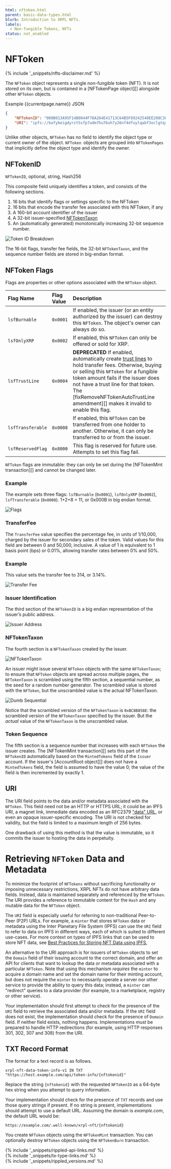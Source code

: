 ```yaml
---
html: nftoken.html
parent: basic-data-types.html
blurb: Introduction to XRPL NFTs.
labels:
  - Non-fungible Tokens, NFTs
status: not_enabled
---
```

# NFToken
{% include '_snippets/nfts-disclaimer.md' %}

The `NFToken` object represents a single non-fungible token (NFT). It is not stored on its own, but is contained in a [NFTokenPage object][] alongside other `NFToken` objects.

Example {{currentpage.name}} JSON

```json
{
    "NFTokenID": "000B013A95F14B0044F78A264E41713C64B5F89242540EE208C3098E00000D65",
    "URI": "ipfs://bafybeigdyrzt5sfp7udm7hu76uh7y26nf4dfuylqabf3oclgtqy55fbzdi"
}
```


Unlike other objects, `NFToken` has no field to identify the object type or current owner of the object. `NFToken `objects are grouped into `NFTokenPages` that implicitly define the object type and identify the owner.


## NFTokenID

`NFTokenID`, optional, string, Hash256

This composite field uniquely identifies a token, and consists of the following sections.

1. 16 bits that identify flags or settings specific to the NFToken
2. 16 bits that encode the transfer fee associated with this NFToken, if any
3. A 160-bit account identifier of the issuer
4. A 32-bit issuer-specified [NFTokenTaxon](https://www.merriam-webster.com/dictionary/taxon)
5. An (automatically generated) monotonically increasing 32-bit sequence number.


![Token ID Breakdown](img/nftoken1.png "Token ID Breakdown")


The 16-bit flags, transfer fee fields, the 32-bit `NFTokenTaxon`, and the sequence number fields are stored in big-endian format.


## NFToken Flags

Flags are properties or other options associated with the `NFToken` object.


| Flag Name         | Flag Value | Description                                 |
|:------------------|:-----------|:--------------------------------------------|
| `lsfBurnable`     | `0x0001`   | If enabled, the issuer (or an entity authorized by the issuer) can destroy this `NFToken`. The object's owner can always do so. |
| `lsfOnlyXRP`      | `0x0002`   | If enabled, this `NFToken` can only be offered or sold for XRP. |
| `lsfTrustLine`    | `0x0004`   | **DEPRECATED** If enabled, automatically create [trust lines](trust-lines-and-issuing.html) to hold transfer fees. Otherwise, buying or selling this `NFToken` for a fungible token amount fails if the issuer does not have a trust line for that token. The [fixRemoveNFTokenAutoTrustLine amendment][] makes it invalid to enable this flag. |
| `lsfTransferable` | `0x0008`   | If enabled, this `NFToken` can be transferred from one holder to another. Otherwise, it can only be transferred to or from the issuer. |
| `lsfReservedFlag` | `0x8000`   | This flag is reserved for future use. Attempts to set this flag fail. |

`NFToken` flags are immutable: they can only be set during the [NFTokenMint transaction][] and cannot be changed later.


### Example

The example sets three flags: `lsfBurnable` (`0x0001`), `lsfOnlyXRP` (`0x0002`), `lsfTransferable` (`0x0008`). 1+2+8 = 11, or 0x000B in big endian format.

![Flags](img/nftokena.png "Flags")


### TransferFee

The `TransferFee` value specifies the percentage fee, in units of 1/10,000, charged by the issuer for secondary sales of the token. Valid values for this field are between 0 and 50,000, inclusive. A value of 1 is equivalent to 1 basis point (bps) or 0.01%, allowing transfer rates between 0% and 50%.


### Example

This value sets the transfer fee to 314, or 3.14%.

![Transfer Fee](img/nftokenb.png "Transfer Fee")



### Issuer Identification

The third section of the `NFTokenID` is a big endian representation of the issuer’s public address.

![Issuer Address](img/nftokenc.png "Issuer Address")



### NFTokenTaxon

The fourth section is a `NFTokenTaxon` created by the issuer.

![NFTokenTaxon](img/nftokend.png "NFTokenTaxon")

An issuer might issue several `NFToken` objects with the same `NFTokenTaxon`; to ensure that `NFToken` objects are spread across multiple pages, the `NFTokenTaxon` is scrambled using the fifth section, a sequential number, as the seed for a random number generator. The scrambled value is stored with the `NFToken`, but the unscrambled value is the actual NFTokenTaxon.

![Dumb Sequential](img/nftokene.png "Dumb Sequential")

Notice that the scrambled version of the `NFTokenTaxon` is `0xBC8B858E`: the scrambled version of the `NFTokenTaxon` specified by the issuer. But the _actual_ value of the `NFTokenTaxon` is the unscrambled value.

### Token Sequence

The fifth section is a sequence number that increases with each `NFToken` the issuer creates. The [NFTokenMint transaction][] sets this part of the `NFTokenID` automatically based on the `MintedTokens` field of the `Issuer` account. If the issuer's [AccountRoot object][] does not have a `MintedTokens` field, the field is assumed to have the value 0; the value of the field is then incremented by exactly 1.


## URI

The URI field points to the data and/or metadata associated with the `NFToken`. This field need not be an HTTP or HTTPS URL; it could be an IPFS URI, a magnet link, immediate data encoded as an RFC2379 ["data" URL](https://datatracker.ietf.org/doc/html/rfc2397), or even an opaque issuer-specific encoding. The URI is not checked for validity, but the field is limited to a maximum length of 256 bytes.

One drawback of using this method is that the value is immutable, so it commits the issuer to hosting the data in perpetuity.


# Retrieving `NFToken` Data and Metadata

To minimize the footprint of `NFTokens` without sacrificing functionality or imposing unnecessary restrictions, XRPL NFTs do not have arbitrary data fields. Instead, data is maintained separately and referenced by the `NFToken`. The URI provides a reference to immutable content for the `Hash` and any mutable data for the `NFToken` object.

The `URI` field is especially useful for referring to non-traditional Peer-to-Peer (P2P) URLs. For example, a `minter` that stores `NFToken` data or metadata using the Inter Planetary File System (IPFS) can use the `URI` field to refer to data on IPFS in different ways, each of which is suited to different use-cases. For more context on types of IPFS links that can be used to store NFT data, see [Best Practices for Storing NFT Data using IPFS](https://docs.ipfs.io/how-to/best-practices-for-nft-data/#types-of-ipfs-links-and-when-to-use-them),

An alternative to the URI approach is for issuers of `NFToken` objects to set the `Domain` field of their issuing account to the correct domain, and offer an API for clients that want to lookup the data or metadata associated with a particular `NFToken`. Note that using this mechanism _requires_ the `minter` to acquire a domain name and set the domain name for their minting account, but does not require the `minter` to necessarily operate a server nor other service to provide the ability to query this data; instead, a `minter` can "redirect" queries to a data provider (for example, to a marketplace, registry or other service).

Your implementation should first attempt to check for the presence of the `URI` field to retrieve the associated data and/or metadata. If the `URI` field does not exist, the implementation should check for the presence of `Domain` field. If neither field exists, nothing happens. Implementations must be prepared to handle HTTP redirections (for example, using HTTP responses 301, 302, 307 and 308) from the URI.


## TXT Record Format

The format for a text record is as follows.


```
xrpl-nft-data-token-info-v1 IN TXT "https://host.example.com/api/token-info/{nftokenid}"
```


Replace the string `{nftokenid}` with the requested `NFTokenID` as a 64-byte hex string when you attempt to query information.

Your implementation should check for the presence of `TXT` records and use those query strings if present. If no string is present, implementations should attempt to use a default URL. Assuming the domain is _example.com_, the default URL would be:


```
https://example.com/.well-known/xrpl-nft/{nftokenid}
```


You create `NFToken` objects using the `NFTokenMint` transaction. You can optionally destroy `NFToken` objects using the `NFTokenBurn` transaction.

<!--{# common link defs #}-->
{% include '_snippets/rippled-api-links.md' %}			
{% include '_snippets/tx-type-links.md' %}			
{% include '_snippets/rippled_versions.md' %}
